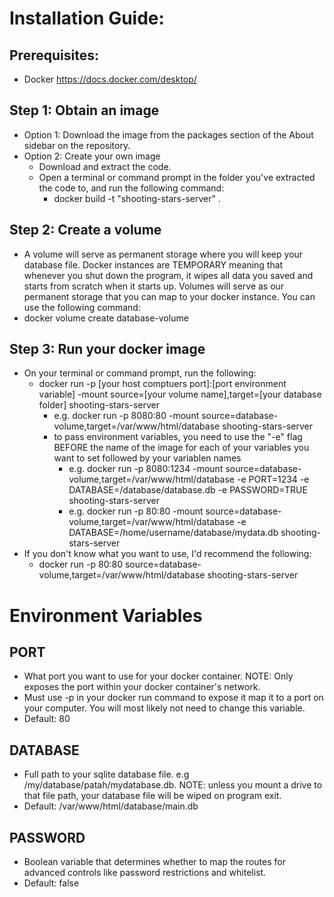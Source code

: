 # Installation Guide:
## Prerequisites:
  - Docker https://docs.docker.com/desktop/
## Step 1: Obtain an image
- Option 1: Download the image from the packages section of the About sidebar on the repository.
- Option 2: Create your own image
  - Download and extract the code.
  - Open a terminal or command prompt in the folder you've extracted the code to, and run the following command:
    - docker build -t "shooting-stars-server" .
## Step 2: Create a volume 
- A volume will serve as permanent storage where you will keep your database file. Docker instances are TEMPORARY meaning that whenever you shut down the program, it wipes all data you saved and starts from scratch when it starts up. Volumes will serve as our permanent storage that you can map to your docker instance. You can use the following command:
- docker volume create database-volume
## Step 3: Run your docker image
- On your terminal or command prompt, run the following:
  - docker run -p [your host comptuers port]:[port environment variable] -mount source=[your volume name],target=[your database folder] shooting-stars-server
    - e.g. docker run -p 8080:80 -mount source=database-volume,target=/var/www/html/database shooting-stars-server
    - to pass environment variables, you need to use the "-e" flag BEFORE the name of the image for each of your variables you want to set followed by your variablen names
      - e.g. docker run -p 8080:1234 -mount source=database-volume,target=/var/www/html/database -e PORT=1234 -e DATABASE=/database/database.db -e PASSWORD=TRUE shooting-stars-server
      - e.g. docker run -p 80:80 -mount source=database-volume,target=/var/www/html/database -e DATABASE=/home/username/database/mydata.db shooting-stars-server
- If you don't know what you want to use, I'd recommend the following:
  - docker run -p 80:80 source=database-volume,target=/var/www/html/database shooting-stars-server


# Environment Variables
## PORT 
- What port you want to use for your docker container. NOTE: Only exposes the port within your docker container's network.
- Must use -p in your docker run command to expose it map it to a port on your computer. You will most likely not need to change this variable.
- Default: 80
## DATABASE 
- Full path to your sqlite database file. e.g /my/database/patah/mydatabase.db. NOTE: unless you mount a drive to that file path, your database file will be wiped on program exit.
- Default: /var/www/html/database/main.db 
## PASSWORD
- Boolean variable that determines whether to map the routes for advanced controls like password restrictions and whitelist.
- Default: false

